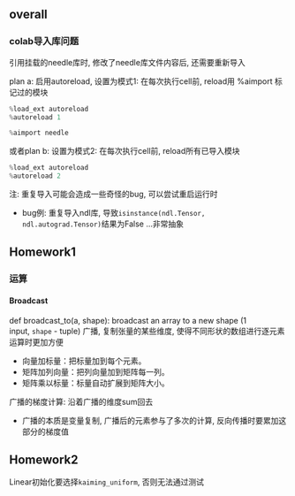 ## overall

### colab导入库问题
引用挂载的needle库时, 修改了needle库文件内容后, 还需要重新导入

plan a: 启用autoreload, 设置为模式1: 在每次执行cell前, reload用 %aimport 标记过的模块
```python
%load_ext autoreload
%autoreload 1

%aimport needle
```

或者plan b: 
设置为模式2: 在每次执行cell前, reload所有已导入模块
```python
%load_ext autoreload
%autoreload 2
```

注: 重复导入可能会造成一些奇怪的bug, 可以尝试重启运行时
- bug例: 重复导入ndl库, 导致`isinstance(ndl.Tensor, ndl.autograd.Tensor)`结果为False ...非常抽象
## Homework1

### 运算
#### Broadcast
def broadcast_to(a, shape): broadcast an array to a new shape (1 input, `shape` - tuple)
广播, 复制张量的某些维度, 使得不同形状的数组进行逐元素运算时更加方便
- 向量加标量：把标量加到每个元素。
- 矩阵加列向量：把列向量加到矩阵每一列。
- 矩阵乘以标量：标量自动扩展到矩阵大小。


广播的梯度计算: 沿着广播的维度sum回去
- 广播的本质是变量复制, 广播后的元素参与了多次的计算, 反向传播时要累加这部分的梯度值


## Homework2

Linear初始化要选择`kaiming_uniform`, 否则无法通过测试

